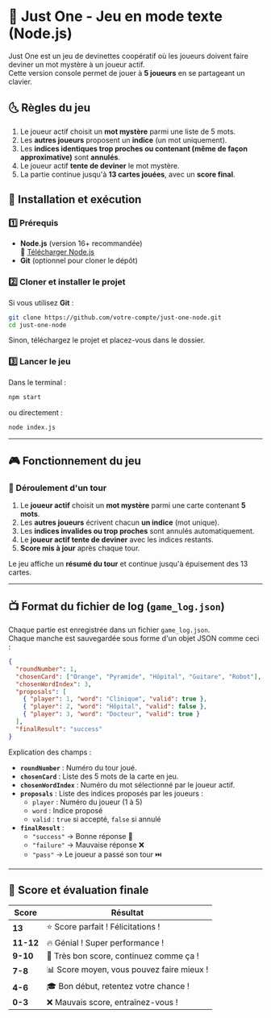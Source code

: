 # 🎢 Just One - Jeu en mode texte (Node.js)

Just One est un jeu de devinettes coopératif où les joueurs doivent faire deviner un mot mystère à un joueur actif.  
Cette version console permet de jouer à **5 joueurs** en se partageant un clavier.

## 🌜 Règles du jeu

1. Le joueur actif choisit un **mot mystère** parmi une liste de 5 mots.
2. Les **autres joueurs** proposent un **indice** (un mot uniquement).
3. Les **indices identiques trop proches ou contenant (même de façon approximative)** sont **annulés**.
4. Le joueur actif **tente de deviner** le mot mystère.
5. La partie continue jusqu'à **13 cartes jouées**, avec un **score final**.

## 🚀 Installation et exécution

### 1️⃣ Prérequis

- **Node.js** (version 16+ recommandée)  
  🔗 [Télécharger Node.js](https://nodejs.org/)
- **Git** (optionnel pour cloner le dépôt)

### 2️⃣ Cloner et installer le projet

Si vous utilisez **Git** :
```bash
git clone https://github.com/votre-compte/just-one-node.git
cd just-one-node
```

Sinon, téléchargez le projet et placez-vous dans le dossier.

### 3️⃣ Lancer le jeu

Dans le terminal :

```bash
npm start
```

ou directement :

```bash
node index.js
```

---

## 🎮 Fonctionnement du jeu

### 🔶 Déroulement d'un tour

1. Le **joueur actif** choisit un **mot mystère** parmi une carte contenant **5 mots**.
2. Les **autres joueurs** écrivent chacun **un indice** (mot unique).
3. Les **indices invalides ou trop proches** sont annulés automatiquement.
4. Le **joueur actif tente de deviner** avec les indices restants.
5. **Score mis à jour** après chaque tour.

Le jeu affiche un **résumé du tour** et continue jusqu'à épuisement des 13 cartes.

---

## 📺 Format du fichier de log (`game_log.json`)

Chaque partie est enregistrée dans un fichier `game_log.json`.  
Chaque manche est sauvegardée sous forme d'un objet JSON comme ceci :

```json
{
  "roundNumber": 1,
  "chosenCard": ["Orange", "Pyramide", "Hôpital", "Guitare", "Robot"],
  "chosenWordIndex": 3,
  "proposals": [
    { "player": 1, "word": "Clinique", "valid": true },
    { "player": 2, "word": "Hôpital", "valid": false },
    { "player": 3, "word": "Docteur", "valid": true }
  ],
  "finalResult": "success"
}
```

Explication des champs :
- **`roundNumber`** : Numéro du tour joué.
- **`chosenCard`** : Liste des 5 mots de la carte en jeu.
- **`chosenWordIndex`** : Numéro du mot sélectionné par le joueur actif.
- **`proposals`** : Liste des indices proposés par les joueurs :
  - `player` : Numéro du joueur (1 à 5)
  - `word` : Indice proposé
  - `valid` : `true` si accepté, `false` si annulé
- **`finalResult`** :
  - `"success"` → Bonne réponse 🎉
  - `"failure"` → Mauvaise réponse ❌
  - `"pass"` → Le joueur a passé son tour ⏭️

---

## 🎯 Score et évaluation finale

| Score | Résultat |
|-------|---------|
| **13** | ⭐ Score parfait ! Félicitations ! |
| **11-12** | 🔥 Génial ! Super performance ! |
| **9-10** | 💪 Très bon score, continuez comme ça ! |
| **7-8** | 📊 Score moyen, vous pouvez faire mieux ! |
| **4-6** | 🎓 Bon début, retentez votre chance ! |
| **0-3** | ❌ Mauvais score, entraînez-vous ! |

